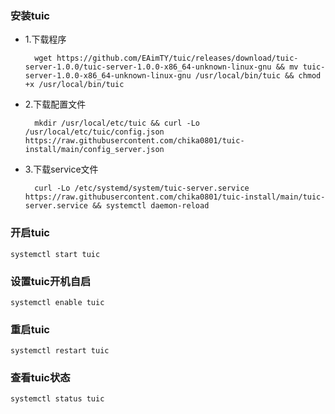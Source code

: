 ### 安装tuic
- 1.下载程序

        wget https://github.com/EAimTY/tuic/releases/download/tuic-server-1.0.0/tuic-server-1.0.0-x86_64-unknown-linux-gnu && mv tuic-server-1.0.0-x86_64-unknown-linux-gnu /usr/local/bin/tuic && chmod +x /usr/local/bin/tuic

- 2.下载配置文件

        mkdir /usr/local/etc/tuic && curl -Lo /usr/local/etc/tuic/config.json https://raw.githubusercontent.com/chika0801/tuic-install/main/config_server.json
- 3.下载service文件

        curl -Lo /etc/systemd/system/tuic-server.service https://raw.githubusercontent.com/chika0801/tuic-install/main/tuic-server.service && systemctl daemon-reload

### 开启tuic
    systemctl start tuic
### 设置tuic开机自启
    systemctl enable tuic
### 重启tuic
    systemctl restart tuic
### 查看tuic状态
    systemctl status tuic
